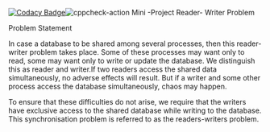 [![Codacy Badge](https://app.codacy.com/project/badge/Grade/134dcec495af4725b588db788a8df52c)](https://www.codacy.com/manual/99002438/Linux-and-OS-Programming/dashboard?utm_source=github.com&amp;utm_medium=referral&amp;utm_content=99002438/Linux-and-OS-Programming&amp;utm_campaign=Badge_Grade)![cppcheck-action](https://github.com/99002438/Linux-and-OS-Programming/workflows/cppcheck-action/badge.svg?branch=master)
Mini -Project
Reader- Writer Problem

Problem Statement

In case a database to be shared among several processes, then this reader-writer problem takes place. Some of these processes may want only to read, some may want only to write or update the database. We distinguish this as reader and writer.If two readers access the shared data simultaneously, no adverse effects will result.
But if a writer and some other process access the database simultaneously, chaos may happen.

To ensure that these difficulties do not arise, we require that the writers have exclusive access to the shared database while writing to the database. This synchronisation problem is referred to as the readers-writers problem.
